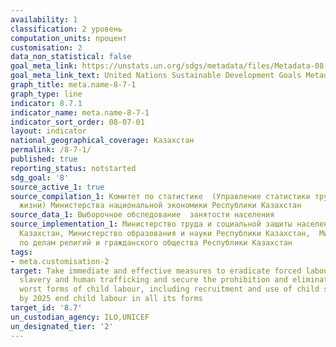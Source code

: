 ```yaml
---
availability: 1
classification: 2 уровень
computation_units: процент
customisation: 2
data_non_statistical: false
goal_meta_link: https://unstats.un.org/sdgs/metadata/files/Metadata-08-07-01.pdf
goal_meta_link_text: United Nations Sustainable Development Goals Metadata (pdf 525kB)
graph_title: meta.name-8-7-1
graph_type: line
indicator: 8.7.1
indicator_name: meta.name-8-7-1
indicator_sort_order: 08-07-01
layout: indicator
national_geographical_coverage: Казахстан
permalink: /8-7-1/
published: true
reporting_status: notstarted
sdg_goal: '8'
source_active_1: true
source_compilation_1: Комитет по статистике  (Управление статистики труда и уровня
  жизни) Министерства национальной экономики Республики Казахстан
source_data_1: Выборочное обследование  занятости населения
source_implementation_1: Министерство труда и социальной защиты населения Республики
  Казахстан, Министерство образования и науки Республики Казахстан,  Министерство
  по делам религий и гражданского общества Республики Казахстан
tags:
- meta.customisation-2
target: Take immediate and effective measures to eradicate forced labour, end modern
  slavery and human trafficking and secure the prohibition and elimination of the
  worst forms of child labour, including recruitment and use of child soldiers, and
  by 2025 end child labour in all its forms
target_id: '8.7'
un_custodian_agency: ILO,UNICEF
un_designated_tier: '2'
---
```

